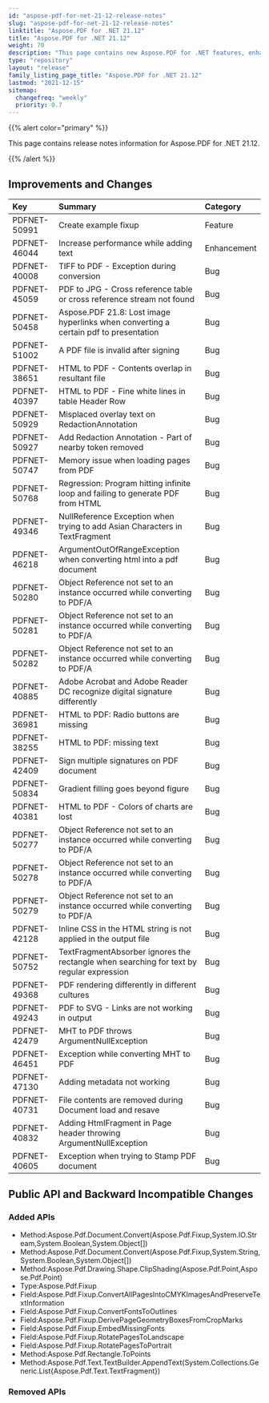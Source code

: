 ```yaml
---
id: "aspose-pdf-for-net-21-12-release-notes"
slug: "aspose-pdf-for-net-21-12-release-notes"
linktitle: "Aspose.PDF for .NET 21.12"
title: "Aspose.PDF for .NET 21.12"
weight: 70
description: "This page contains new Aspose.PDF for .NET features, enhancement, and bug fixes in 2021, version 21.12."
type: "repository"
layout: "release"
family_listing_page_title: "Aspose.PDF for .NET 21.12"
lastmod: "2021-12-15"
sitemap:
  changefreq: "weekly"
  priority: 0.7
---
```


{{% alert color="primary" %}}

This page contains release notes information for Aspose.PDF for .NET 21.12.

{{% /alert %}} 

## Improvements and Changes

|**Key**|**Summary**|**Category**|
| :- | :- | :- |
|PDFNET-50991|Create example fixup|Feature|
|PDFNET-46044|Increase performance while adding text|Enhancement|
|PDFNET-40008|TIFF to PDF - Exception during conversion|Bug|
|PDFNET-45059|PDF to JPG - Cross reference table or cross reference stream not found|Bug|
|PDFNET-50458|Aspose.PDF 21.8: Lost image hyperlinks when converting a certain pdf to presentation|Bug|
|PDFNET-51002|A PDF file is invalid after signing|Bug|
|PDFNET-38651|HTML to PDF - Contents overlap in resultant file|Bug|
|PDFNET-40397|HTML to PDF - Fine white lines in table Header Row|Bug|
|PDFNET-50929|Misplaced overlay text on RedactionAnnotation|Bug|
|PDFNET-50927|Add Redaction Annotation - Part of nearby token removed|Bug|
|PDFNET-50747|Memory issue when loading pages from PDF|Bug|
|PDFNET-50768|Regression: Program hitting infinite loop and failing to generate PDF from HTML|Bug|
|PDFNET-49346|NullReference Exception when trying to add Asian Characters in TextFragment|Bug|
|PDFNET-46218|ArgumentOutOfRangeException when converting html into a pdf document|Bug|
|PDFNET-50280|Object Reference not set to an instance occurred while converting to PDF/A|Bug|
|PDFNET-50281|Object Reference not set to an instance occurred while converting to PDF/A|Bug|
|PDFNET-50282|Object Reference not set to an instance occurred while converting to PDF/A|Bug|
|PDFNET-40885|Adobe Acrobat and Adobe Reader DC recognize digital signature differently|Bug|
|PDFNET-36981|HTML to PDF: Radio buttons are missing|Bug|
|PDFNET-38255|HTML to PDF: missing text|Bug|
|PDFNET-42409|Sign multiple signatures on PDF document|Bug|
|PDFNET-50834|Gradient filling goes beyond figure|Bug|
|PDFNET-40381|HTML to PDF - Colors of charts are lost|Bug|
|PDFNET-50277|Object Reference not set to an instance occurred while converting to PDF/A|Bug|
|PDFNET-50278|Object Reference not set to an instance occurred while converting to PDF/A|Bug|
|PDFNET-50279|Object Reference not set to an instance occurred while converting to PDF/A|Bug|
|PDFNET-42128|Inline CSS in the HTML string is not applied in the output file|Bug|
|PDFNET-50752|TextFragmentAbsorber ignores the rectangle when searching for text by regular expression|Bug|
|PDFNET-49368|PDF rendering differently in different cultures|Bug|
|PDFNET-49243|PDF to SVG - Links are not working in output|Bug|
|PDFNET-42479|MHT to PDF throws ArgumentNullException|Bug|
|PDFNET-46451|Exception while converting MHT to PDF|Bug|
|PDFNET-47130|Adding metadata not working|Bug|
|PDFNET-40731|File contents are removed during Document load and resave|Bug|
|PDFNET-40832|Adding HtmlFragment in Page header throwing ArgumentNullException|Bug|
|PDFNET-40605|Exception when trying to Stamp PDF document|Bug|


## Public API and Backward Incompatible Changes

### Added APIs

* Method:Aspose.Pdf.Document.Convert(Aspose.Pdf.Fixup,System.IO.Stream,System.Boolean,System.Object[])
* Method:Aspose.Pdf.Document.Convert(Aspose.Pdf.Fixup,System.String,System.Boolean,System.Object[])
* Method:Aspose.Pdf.Drawing.Shape.ClipShading(Aspose.Pdf.Point,Aspose.Pdf.Point)
* Type:Aspose.Pdf.Fixup
* Field:Aspose.Pdf.Fixup.ConvertAllPagesIntoCMYKImagesAndPreserveTextInformation
* Field:Aspose.Pdf.Fixup.ConvertFontsToOutlines
* Field:Aspose.Pdf.Fixup.DerivePageGeometryBoxesFromCropMarks
* Field:Aspose.Pdf.Fixup.EmbedMissingFonts
* Field:Aspose.Pdf.Fixup.RotatePagesToLandscape
* Field:Aspose.Pdf.Fixup.RotatePagesToPortrait
* Method:Aspose.Pdf.Rectangle.ToPoints
* Method:Aspose.Pdf.Text.TextBuilder.AppendText(System.Collections.Generic.List{Aspose.Pdf.Text.TextFragment})

### Removed APIs
